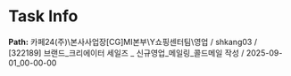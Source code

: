 # Task Info

**Path:** 카페24(주)\본사사업장\[CG]MI본부\Y쇼핑센터팀\영업 / shkang03 / [322189] 브랜드_크리에이터 세일즈 _ 신규영업_메일링_콜드메일 작성 / 2025-09-01_00-00-00

